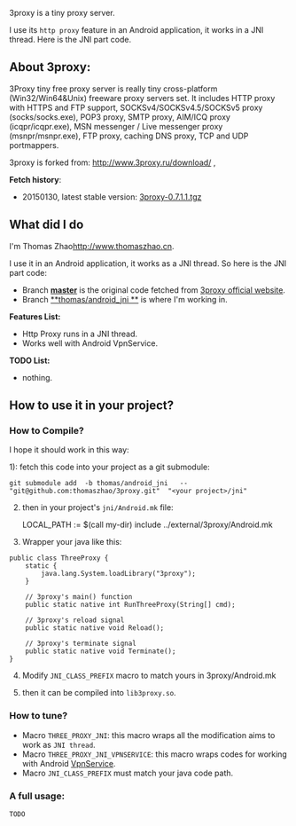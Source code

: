 
3proxy is a tiny proxy server.

I use its `http proxy` feature in an Android application, it works in a JNI thread.
Here is the JNI part code.


About 3proxy:
----------------------

3Proxy tiny free proxy server is really tiny cross-platform (Win32/Win64&Unix) freeware proxy servers set. It includes HTTP proxy with HTTPS and FTP support, SOCKSv4/SOCKSv4.5/SOCKSv5 proxy (socks/socks.exe), POP3 proxy, SMTP proxy, AIM/ICQ proxy (icqpr/icqpr.exe), MSN messenger / Live messenger proxy (msnpr/msnpr.exe), FTP proxy, caching DNS proxy, TCP and UDP portmappers.

3proxy is forked from: http://www.3proxy.ru/download/ ,

**Fetch history**:

* 20150130, latest stable version: [3proxy-0.7.1.1.tgz](http://www.3proxy.ru/0.7.1.1/3proxy-0.7.1.1.tgz)


What did I do
-----------------------

I'm Thomas Zhao<http://www.thomaszhao.cn>.

I use it in an Android application, it works as a JNI thread.
So here is the JNI part code:

* Branch [**master**](https://github.com/thomaszhao/3proxy/tree/master) is the original code fetched from [3proxy official website](http://www.3proxy.ru/download/).
* Branch [**thomas/android_jni **](https://github.com/thomaszhao/3proxy/tree/thomas/android_jni) is where I'm working in.


**Features List:**

* Http Proxy runs in a JNI thread.
* Works well with Android VpnService.


**TODO List:**

* nothing.


How to use it in your project?
----------------------------------

### How to Compile?

I hope it should work in this way:

1): fetch this code into your project as a git submodule:

    git submodule add  -b thomas/android_jni   -- "git@github.com:thomaszhao/3proxy.git"  "<your project>/jni"

2) then in your project's `jni/Android.mk` file:

    LOCAL_PATH := $(call my-dir)
    include ../external/3proxy/Android.mk

3) Wrapper your java like this:

```
public class ThreeProxy {
	static {
		java.lang.System.loadLibrary("3proxy");
	}

	// 3proxy's main() function
	public static native int RunThreeProxy(String[] cmd);

	// 3proxy's reload signal
	public static native void Reload();

	// 3proxy's terminate signal
	public static native void Terminate();
}

```


4) Modify `JNI_CLASS_PREFIX` macro to match yours in 3proxy/Android.mk

5) then it can be compiled into `lib3proxy.so`.

### How to tune?

* Macro `THREE_PROXY_JNI`: this macro wraps all the modification aims to work as `JNI thread`.
* Macro `THREE_PROXY_JNI_VPNSERVICE`: this macro wraps codes for working with Android [VpnService](http://developer.android.com/reference/android/net/VpnService.Builder.html).
* Macro `JNI_CLASS_PREFIX` must match your java code path.


###  A full usage:


    TODO


